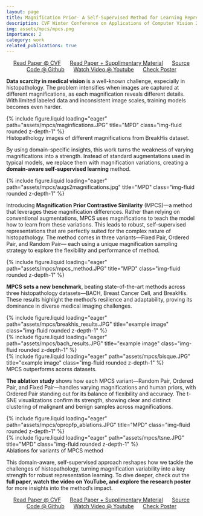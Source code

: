 ```yaml
---
layout: page
title: Magnification Prior- A Self-Supervised Method for Learning Representations on Breast Cancer Histopathological Images
description: CVF Winter Conference on Applications of Computer Vision 2023
img: assets/mpcs/mpcs.png
importance: 2
category: work
related_publications: true
---
```

<p align="center">
    <a href="https://openaccess.thecvf.com/content/WACV2023/papers/Chhipa_Magnification_Prior_A_Self-Supervised_Method_for_Learning_Representations_on_Breast_WACV_2023_paper.pdf" style="margin-right: 20px;">Read Paper @ CVF</a>
    <a href="https://arxiv.org/pdf/2203.07707" style="margin-right: 20px;">Read Paper + Supplimentary Material</a>
    <a href="https://github.com/prakashchhipa/Magnification-Prior-Self-Supervised-Method" style="margin-right: 20px;">Source Code @ Github</a>
    <a href="https://www.youtube.com/watch?v=z9_mjW2JStQ" style="margin-right: 20px;">Watch Video @ Youtube</a>
    <a href="https://github.com/prakashchhipa/Magnification-Prior-Self-Supervised-Method/blob/main/figures/poster.PNG">Check Poster</a>
</p>

**Data scarcity in medical vision** is a well-known challenge, especially in histopathology. The problem intensifies when images are captured at different magnifications, as each magnification reveals different details. With limited labeled data and inconsistent image scales, training models becomes even harder. 

<div class="row">
    <div class="col-sm mt-3 mt-md-0">
        {% include figure.liquid loading="eager" path="assets/mpcs/maginfications.JPG" title="MPD" class="img-fluid rounded z-depth-1" %}
    </div>
</div>
<div class="caption">
    Histopathology images of different magnifications from BreakHis dataset. 
</div>

By using domain-specific insights, this work turns the weakness of varying magnifications into a strength. Instead of standard augmentations used in typical models, we replace them with magnification variations, creating a **domain-aware self-supervised learning** method.

<div class="row">
    <div class="col-sm mt-3 mt-md-0">
        {% include figure.liquid loading="eager" path="assets/mpcs/augs2magnifications.jpg" title="MPD" class="img-fluid rounded z-depth-1" %}
    </div>
</div>

Introducing **Magnification Prior Contrastive Similarity** (MPCS)—a method that leverages these magnification differences. Rather than relying on conventional augmentations, MPCS uses magnifications to teach the model how to learn from these variations. This leads to robust, self-supervised representations that are perfectly suited for the complex nature of histopathology. The method comes in three variants—Fixed Pair, Ordered Pair, and Random Pair— each using a unique magnification sampling strategy to explore the flexibility and performance of method.

<div class="row">
    <div class="col-sm mt-3 mt-md-0">
        {% include figure.liquid loading="eager" path="assets/mpcs/mpcs_method.JPG" title="MPD" class="img-fluid rounded z-depth-1" %}
    </div>
</div>

**MPCS sets a new benchmark**, beating state-of-the-art methods across three histopathology datasets—BACH, Breast Cancer Cell, and BreakHis. These results highlight the method’s resilience and adaptability, proving its dominance in diverse medical imaging challenges.

<div class="row">
    <div class="col-sm mt-3 mt-md-0">
        {% include figure.liquid loading="eager" path="assets/mpcs/breakhis_results.JPG" title="example image" class="img-fluid rounded z-depth-1" %}
    </div>
    <div class="col-sm mt-3 mt-md-0">
        {% include figure.liquid loading="eager" path="assets/mpcs/bach_results.JPG" title="example image" class="img-fluid rounded z-depth-1" %}
    </div>
    <div class="col-sm mt-3 mt-md-0">
        {% include figure.liquid loading="eager" path="assets/mpcs/bisque.JPG" title="example image" class="img-fluid rounded z-depth-1" %}
    </div>
</div>
<div class="caption">
    MPCS outperforms acorss datasets. 
</div>

**The ablation study** shows how each MPCS variant—Random Pair, Ordered Pair, and Fixed Pair—handles varying magnifications and human priors, with Ordered Pair standing out for its balance of flexibility and accuracy. The t-SNE visualizations confirm its strength, showing clear and distinct clustering of malignant and benign samples across magnifications.

<div class="row">
    <div class="col-sm mt-3 mt-md-0">
        {% include figure.liquid loading="eager" path="assets/mpcs/opropfp_ablations.JPG" title="MPD" class="img-fluid rounded z-depth-1" %}
    </div>
    <div class="col-sm mt-3 mt-md-0">
        {% include figure.liquid loading="eager" path="assets/mpcs/tsne.JPG" title="MPD" class="img-fluid rounded z-depth-1" %}
    </div>
</div>
<div class="caption">
    Ablations for variants of MPCS method 
</div>

This domain-aware, self-supervised approach reshapes how we tackle the challenges of histopathology, turning magnification variability into a key strength for robust representation learning. To dive deeper, check out the **full paper, watch the video on YouTube, and explore the research poster** for more insights into the method’s impact.

<p align="center">
    <a href="https://openaccess.thecvf.com/content/WACV2023/papers/Chhipa_Magnification_Prior_A_Self-Supervised_Method_for_Learning_Representations_on_Breast_WACV_2023_paper.pdf" style="margin-right: 20px;">Read Paper @ CVF</a>
    <a href="https://arxiv.org/pdf/2203.07707" style="margin-right: 20px;">Read Paper + Supplimentary Material</a>
    <a href="https://github.com/prakashchhipa/Magnification-Prior-Self-Supervised-Method" style="margin-right: 20px;">Source Code @ Github</a>
    <a href="https://www.youtube.com/watch?v=z9_mjW2JStQ" style="margin-right: 20px;">Watch Video @ Youtube</a>
    <a href="https://github.com/prakashchhipa/Magnification-Prior-Self-Supervised-Method/blob/main/figures/poster.PNG">Check Poster</a>
</p>
